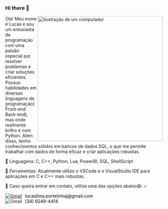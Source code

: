 ### Hi there 👋
<img src="https://raw.githubusercontent.com/MicaelliMedeiros/micaellimedeiros/master/image/computer-illustration.png" alt="ilustração de um computador" min-width="400px" max-width="400px" width="400px" align="right">

<p align="left"> 
  Olá! Meu nome é Lucas e sou um entusiasta da programação com uma paixão especial por resolver problemas e criar soluções eficientes. Possuo habilidades em diversas linguagens de programação(Front-end Back-end), mas onde realmente brilho é com Python. Além disso, tenho conhecimentos sólidos em bancos de dados SQL, o que me permite trabalhar com dados de forma eficaz e criar aplicações robustas.
</p>

<p align="left">
  🦄 Linguagens: C, C++, Python, Lua, PowerBI, SQL, ShellScript
</p>

<p align="left">
  💼 Ferramentas: Atualmente utilizo o VSCode e o VisualStudio IDE para aplicações em C e C++ mais robustas.
</p>

<p align="left">
  💌 Caso queira entrar em contato, utilize uma das opções abaixo😄: ⤵️
</p>

<p align="left">
  <a href="#" title="Gmail">
<!--   <img src="https://img.shields.io/badge/-Gmail-FF0000?style=flat-square&labelColor=FF0000&logo=gmail&logoColor=white&link=LINK-DO-SEU-GMAIL" alt="Gmail"/>lucaslima.portelinhaj@gmail.com</a> -->
  <div style="display: flex; align-items: center;">
      <img src="https://img.shields.io/badge/-Gmail-FF0000?style=flat-square&labelColor=FF0000&logo=gmail&logoColor=white&link=LINK-DO-SEU-GMAIL" alt="Gmail" style="margin-right: 10px;"/>
      <a href="mailto:lucaslima.portelinhaj@gmail.com" style="text-decoration: none; color: black;">lucaslima.portelinhaj@gmail.com</a>
  </div>
    
  <div style="display: flex; align-items: center;">
    <img src="https://img.shields.io/badge/-WhatsApp-25d366?style=flat-square&labelColor=25d366&logo=whatsapp&logoColor=white&link=API-DO-SEU-WHATSAPP" alt="Gmail" style="margin-right: 10px;"/>
    <a href="mailto:(34) 9249-4414" style="text-decoration: none; color: black;">(34) 9249-4414</a>
</div>
</p>
